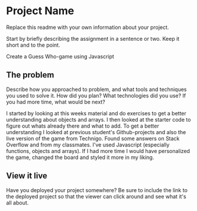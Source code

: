 # Project Name

Replace this readme with your own information about your project.

Start by briefly describing the assignment in a sentence or two. Keep it short and to the point.

Create a Guess Who-game using Javascript

## The problem

Describe how you approached to problem, and what tools and techniques you used to solve it. How did you plan? What technologies did you use? If you had more time, what would be next?

I started by looking at this weeks material and do exercises to get a better understanding about objects and arrays. I then looked at the starter code to figure out whats already there and what to add. To get a better understanding I looked at previous student's Github-projects and also the live version of the game from Technigo. Found some answers on Stack Overflow and from my classmates. I've used Javascript (especially functions, objects and arrays). If I had more time I would have personalized the game, changed the board and styled it more in my liking.

## View it live

Have you deployed your project somewhere? Be sure to include the link to the deployed project so that the viewer can click around and see what it's all about.
